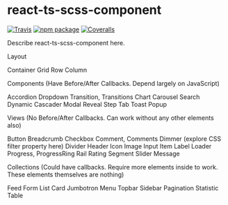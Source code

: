 # react-ts-scss-component

[![Travis][build-badge]][build]
[![npm package][npm-badge]][npm]
[![Coveralls][coveralls-badge]][coveralls]

Describe react-ts-scss-component here.

[build-badge]: https://img.shields.io/travis/user/repo/master.png?style=flat-square
[build]: https://travis-ci.org/user/repo
[npm-badge]: https://img.shields.io/npm/v/npm-package.png?style=flat-square
[npm]: https://www.npmjs.org/package/npm-package
[coveralls-badge]: https://img.shields.io/coveralls/user/repo/master.png?style=flat-square
[coveralls]: https://coveralls.io/github/user/repo

Layout

Container
Grid
Row
Column

Components (Have Before/After Callbacks. Depend largely on JavaScript)

Accordion
Dropdown
Transition, Transitions
Chart
Carousel
Search
Dynamic
Cascader
Modal
Reveal
Step
Tab
Toast
Popup

Views (No Before/After Callbacks. Can work without any other elements also)

Button
Breadcrumb
Checkbox
Comment, Comments
Dimmer (explore CSS filter property here)
Divider
Header
Icon
Image
Input
Item
Label
Loader
Progress, ProgressRing
Rail
Rating
Segment
Slider
Message

Collections (Could have callbacks. Require more elements inside to work. These elements themselves are nothing)

Feed
Form
List
Card
Jumbotron
Menu
Topbar
Sidebar
Pagination
Statistic
Table
